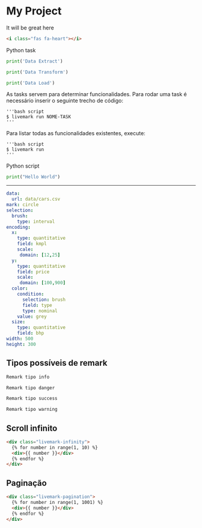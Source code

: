 # My Project

It will be great here

```html markup
<i class="fas fa-heart"></i>
```

Python task

```python task id=data-e
print('Data Extract')
```
```python task id=data-t
print('Data Transform')
```
```python task id=data-l
print('Data Load')
```

As tasks servem para determinar funcionalidades. Para rodar uma task é necessário inserir o seguinte trecho de código:

```
'''bash script
$ livemark run NOME-TASK
'''
```

Para listar todas as funcionalidades existentes, execute:

```
'''bash script
$ livemark run
'''
```


Python script

```python script
print("Hello World")
```

-------------------

```yaml chart
data:
  url: data/cars.csv
mark: circle
selection:
  brush:
    type: interval
encoding:
  x:
    type: quantitative
    field: kmpl
    scale:
     domain: [12,25]
  y:
    type: quantitative
    field: price
    scale:
     domain: [100,900]
  color:
    condition:
      selection: brush
      field: type
      type: nominal
    value: grey
  size:
    type: quantitative
    field: bhp
width: 500
height: 300
```

## Tipos possíveis de remark

```markdown remark type=info
Remark tipo info
```

```markdown remark type=danger
Remark tipo danger
```

```markdown remark type=success
Remark tipo success
```

```markdown remark type=warning
Remark tipo warning
```

## Scroll infinito

```html markup
<div class="livemark-infinity">
  {% for number in range(1, 10) %}
  <div>{{ number }}</div>
  {% endfor %}
</div>
```

## Paginação

```html markup
<div class="livemark-pagination">
  {% for number in range(1, 1001) %}
  <div>{{ number }}</div>
  {% endfor %}
</div>
```